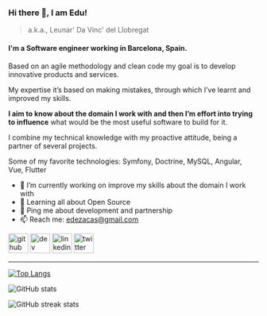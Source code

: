 ### Hi there 👋, I am Edu!
> a.k.a., Leunar' Da Vinc' del Llobregat


#### I'm a Software engineer working in Barcelona, Spain.


Based on an agile methodology and clean code my goal is to develop innovative products and services.

My expertise it’s based on making mistakes, through which I’ve learnt and improved my skills.

**I aim to know about the domain I work with and then I’m effort into trying to influence** what would be the most useful software to build for it.

I combine my technical knowledge with my proactive attitude, being a partner of several projects.

Some of my favorite technologies: Symfony, Doctrine, MySQL, Angular, Vue, Flutter

- 🔭 I’m currently working on improve my skills about the domain I work with
- 🌱 Learning all about Open Source
- 💬 Ping me about development and partnership
- 📫 Reach me: [edezacas@gmail.com](mailto:edezacas@gmail.com)



[<img src='https://cdn.jsdelivr.net/npm/simple-icons@3.0.1/icons/github.svg' alt='github' height='40'>](https://github.com/edezacas)  [<img src='https://cdn.jsdelivr.net/npm/simple-icons@3.0.1/icons/dev-dot-to.svg' alt='dev' height='40'>](https://dev.to/edezacas)  [<img src='https://cdn.jsdelivr.net/npm/simple-icons@3.0.1/icons/linkedin.svg' alt='linkedin' height='40'>](https://www.linkedin.com/in/eduarddeza/)  [<img src='https://cdn.jsdelivr.net/npm/simple-icons@3.0.1/icons/twitter.svg' alt='twitter' height='40'>](https://twitter.com/edezacas)

------

[![Top Langs](https://github-readme-stats.vercel.app/api/top-langs/?username=edezacas)](https://github.com/anuraghazra/github-readme-stats)

![GitHub stats](https://github-readme-stats.vercel.app/api?username=edezacas&show_icons=true&count_private=true)

![GitHub streak stats](https://github-readme-streak-stats.herokuapp.com/?user=edezacas)  

